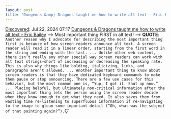 ```yaml
---
layout: post
title: "Dungeons &amp; Dragons taught me how to write alt text – Eric Bailey"
---
```

[Discovered](http://rolandtanglao.com/2020/07/29/p1-blogthis-checkvist-list-links-to-blog/): Jul 22, 2024 07:17 [Dungeons &amp; Dragons taught me how to write alt text – Eric Bailey](https://ericwbailey.website/published/dungeons-and-dragons-taught-me-how-to-write-alt-text/) --> Most important thing FIRST in alt text! --> **QUOTE**: `Another reason why I advocate for describing the most important thing first is because of how screen readers announce alt text. A screen reader will read it in a linear order, starting from the first word in the string and ending with the last. ... Unlike other web content, there isn’t really any other special way screen readers can work with alt text strings—short of increasing or decreasing the speaking rate. This is also why things like bolding, italicizing, links, and paragraphs aren’t allowed. ... Another important thing to know about screen readers is that they have dedicated keyboard commands to make them pause or stop announcing. There are a few use cases for this behavior, but the most common one is, “Yup, I got it. Shut up now.” ... Placing helpful, but ultimately non-critical information after the most important thing lets the person using the screen reader decide when they know enough to get what they need. It also saves them from wasting time re-listening to superfluous information if re-navigating to the image to glean some important detail (“Oh, what was the subject of that painting again?”).`Ç`
